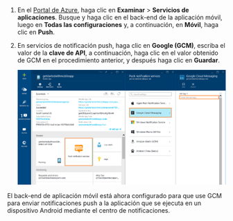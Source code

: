 
1. En el [Portal de Azure](https://azure.portal.com/), haga clic en **Examinar** > **Servicios de aplicaciones**. Busque y haga clic en el back-end de la aplicación móvil, luego en **Todas las configuraciones** y, a continuación, en **Móvil**, haga clic en **Push**.

2. En servicios de notificación push, haga clic en **Google (GCM)**, escriba el valor de la **clave de API**, a continuación, haga clic en el valor obtenido de GCM en el procedimiento anterior, y después haga clic en **Guardar**.

    ![Establezca la clave de API de GCM en el portal](./media/app-service-mobile-android-configure-push/mobile-push-api-key.png)

El back-end de aplicación móvil está ahora configurado para que use GCM para enviar notificaciones push a la aplicación que se ejecuta en un dispositivo Android mediante el centro de notificaciones.

<!-- URLs. -->


<!-- images -->

<!---HONumber=AcomDC_1203_2015-->